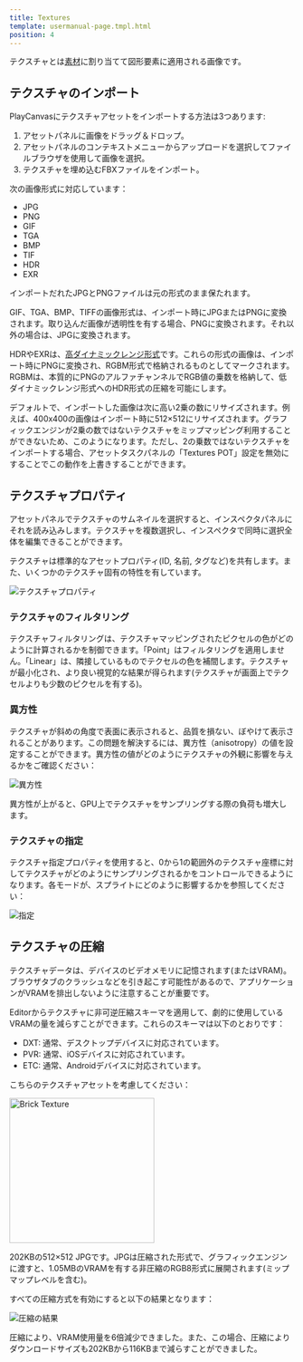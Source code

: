 ```yaml
---
title: Textures
template: usermanual-page.tmpl.html
position: 4
---
```


テクスチャとは[素材][1]に割り当てて図形要素に適用される画像です。

## テクスチャのインポート

PlayCanvasにテクスチャアセットをインポートする方法は3つあります:

1. アセットパネルに画像をドラッグ＆ドロップ。
2. アセットパネルのコンテキストメニューからアップロードを選択してファイルブラウザを使用して画像を選択。
3. テクスチャを埋め込むFBXファイルをインポート。

次の画像形式に対応しています：

* JPG
* PNG
* GIF
* TGA
* BMP
* TIF
* HDR
* EXR

インポートだれたJPGとPNGファイルは元の形式のまま保たれます。

GIF、TGA、BMP、TIFFの画像形式は、インポート時にJPGまたはPNGに変換されます。取り込んだ画像が透明性を有する場合、PNGに変換されます。それ以外の場合は、JPGに変換されます。

HDRやEXRは、[高ダイナミックレンジ形式][2]です。これらの形式の画像は、インポート時にPNGに変換され、RGBM形式で格納されるものとしてマークされます。RGBMは、本質的にPNGのアルファチャンネルでRGB値の乗数を格納して、低ダイナミックレンジ形式へのHDR形式の圧縮を可能にします。

デフォルトで、インポートした画像は次に高い2乗の数にリサイズされます。例えば、400x400の画像はインポート時に512×512にリサイズされます。グラフィックエンジンが2乗の数ではないテクスチャをミップマッピング利用することができないため、このようになります。ただし、2の乗数ではないテクスチャをインポートする場合、アセットタスクパネルの「Textures POT」設定を無効にすることでこの動作を上書きすることができます。

## テクスチャプロパティ

アセットパネルでテクスチャのサムネイルを選択すると、インスペクタパネルにそれを読み込みします。テクスチャを複数選択し、インスペクタで同時に選択全体を編集できることができます。

テクスチャは標準的なアセットプロパティ(ID, 名前, タグなど)を共有します。また、いくつかのテクスチャ固有の特性を有しています。

![テクスチャプロパティ][3]

### テクスチャのフィルタリング

テクスチャフィルタリングは、テクスチャマッピングされたピクセルの色がどのように計算されるかを制御できます。「Point」はフィルタリングを適用しません。「Linear」は、隣接しているものでテクセルの色を補間します。テクスチャが最小化され、より良い視覚的な結果が得られます(テクスチャが画面上でテクセルよりも少数のピクセルを有する)。

### 異方性

テクスチャが斜めの角度で表面に表示されると、品質を損ない、ぼやけて表示されることがあります。この問題を解決するには、異方性（anisotropy）の値を設定することができます。異方性の値がどのようにテクスチャの外観に影響を与えるかをご確認ください：

![異方性][4]

異方性が上がると、GPU上でテクスチャをサンプリングする際の負荷も増大します。

### テクスチャの指定

テクスチャ指定プロパティを使用すると、0から1の範囲外のテクスチャ座標に対してテクスチャがどのようにサンプリングされるかをコントロールできるようになります。各モードが、スプライトにどのように影響するかを参照してください：

![指定][5]

## テクスチャの圧縮

テクスチャデータは、デバイスのビデオメモリに記憶されます(またはVRAM)。ブラウザタブのクラッシュなどを引き起こす可能性があるので、アプリケーションがVRAMを排出しないように注意することが重要です。

Editorからテクスチャに非可逆圧縮スキーマを適用して、劇的に使用しているVRAMの量を減らすことができます。これらのスキーマは以下のとおりです：

* DXT: 通常、デスクトップデバイスに対応されています。
* PVR: 通常、iOSデバイスに対応されています。
* ETC: 通常、Androidデバイスに対応されています。

こちらのテクスチャアセットを考慮してください：

<img src="/images/user-manual/assets/textures/brick.jpg" alt="Brick Texture" style="width: 256px; height: 256px;"/>

202KBの512×512 JPGです。JPGは圧縮された形式で、グラフィックエンジンに渡すと、1.05MBのVRAMを有する非圧縮のRGB8形式に展開されます(ミップマップレベルを含む)。

すべての圧縮方式を有効にすると以下の結果となります：

![圧縮の結果][6]

圧縮により、VRAM使用量を6倍減少できました。また、この場合、圧縮によりダウンロードサイズも202KBから116KBまで減らすことができました。

[1]: /user-manual/assets/materials
[2]: https://en.wikipedia.org/wiki/High-dynamic-range_imaging
[3]: /images/user-manual/assets/textures/texture-properties.png
[4]: /images/user-manual/assets/textures/anisotropy.png
[5]: /images/user-manual/assets/textures/texture-address.png
[6]: /images/user-manual/assets/textures/compression-results.png

